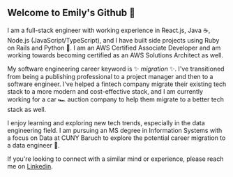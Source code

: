 ## Welcome to Emily's Github 👋

I am a full-stack engineer with working experience in React.js, Java ☕, Node.js (JavaScript/TypeScript), and I have built side projects using Ruby on Rails and Python 🐍. I am an AWS Certified Associate Developer and am working towards becoming certified as an AWS Solutions Architect as well.

My software engineering career keyword is ✨ _migration_ ✨. I've transitioned from being a publishing professional to a project manager and then to a software engineer. I've helped a fintech company migrate their existing tech stack to a more modern and cost-effective stack, and I am currently working for a car 🏎️ auction company to help them migrate to a better tech stack as well.

I enjoy learning and exploring new tech trends, especially in the data engineering field. I am pursuing an MS degree in Information Systems with a focus on Data at CUNY Baruch to explore the potential career migration to a data engineer 🌱. 

If you're looking to connect with a similar mind or experience, please reach me on [Linkedin](https://www.linkedin.com/in/emilyawu/).

<!--
**em0227/em0227** is a ✨ _special_ ✨ repository because its `README.md` (this file) appears on your GitHub profile.

Here are some ideas to get you started:

- 🔭 I’m currently working on ...
- 🌱 I’m currently learning ...
- 👯 I’m looking to collaborate on ...
- 🤔 I’m looking for help with ...
- 💬 Ask me about ...
- 📫 How to reach me: ...
- 😄 Pronouns: ...
- ⚡ Fun fact: ...
-->
